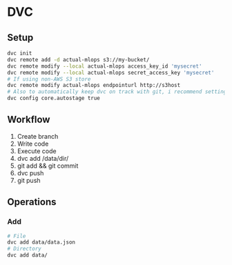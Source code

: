  # DVC

## Setup

```sh
dvc init
dvc remote add -d actual-mlops s3://my-bucket/
dvc remote modify --local actual-mlops access_key_id 'mysecret'
dvc remote modify --local actual-mlops secret_access_key 'mysecret'
# If using non-AWS S3 store
dvc remote modify actual-mlops endpointurl http://s3host
# Also to automatically keep dvc on track with git, i recommend setting autostage
dvc config core.autostage true
```

## Workflow

1. Create branch
2. Write code 
3. Execute code
4. dvc add /data/dir/
5. git add && git commit
6. dvc push
7. git push


## Operations

### Add
```sh
# File
dvc add data/data.json
# Directory
dvc add data/
```


